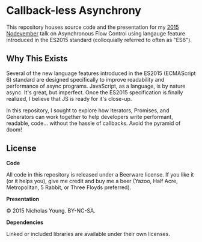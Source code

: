 # Callback-less Asynchrony

This repository houses source code and the presentation for my [2015 Nodevember](http://nodevember.org) talk on Asynchronous Flow Control using langauge feature introduced in the ES2015 standard (colloquially referred to often as "ES6").

## Why This Exists

Several of the new language features introduced in the ES2015 (ECMAScript 6) standard are designed specifically to improve readability and performance of async programs. JavaScript, as a language, is by nature async. It's great, but imperfect. Once the ES2015 specification is finally realized, I believe that JS is ready for it's close-up.

In this repository, I sought to explore how Iterators, Promises, and Generators can work together to help developers write performant, readable, code... without the hassle of callbacks. Avoid the pyramid of doom!

## License

**Code**

All code in this repository is released under a Beerware license. If you like it (or it helps you), give me credit and buy me a beer (Yazoo, Half Acre, Metropolitan, 5 Rabbit, or Three Floyds preferred).

**Presentation**

&copy; 2015 Nicholas Young. BY-NC-SA.

**Dependencies**

Linked or included libraries are available under their own licenses.

